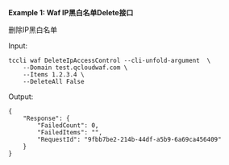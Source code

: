 **Example 1: Waf IP黑白名单Delete接口**

删除IP黑白名单

Input: 

```
tccli waf DeleteIpAccessControl --cli-unfold-argument  \
    --Domain test.qcloudwaf.com \
    --Items 1.2.3.4 \
    --DeleteAll False
```

Output: 
```
{
    "Response": {
        "FailedCount": 0,
        "FailedItems": "",
        "RequestId": "9fbb7be2-214b-44df-a5b9-6a69ca456409"
    }
}
```

